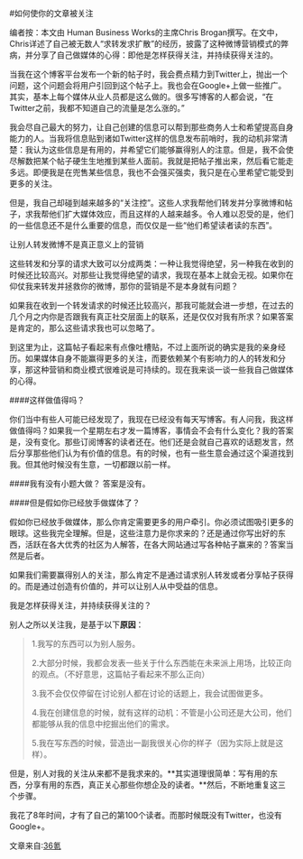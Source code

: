 #如何使你的文章被关注

编者按：本文由 Human Business Works的主席Chris Brogan撰写。在文中，Chris详述了自己被无数人“求转发求扩散”的经历，披露了这种微博营销模式的弊病，并分享了自己做媒体的心得：即他是怎样获得关注，并持续获得关注的。

当我在这个博客平台发布一个新的帖子时，我会费点精力到Twitter上，抛出一个问题，这个问题会将用户引回到这个帖子上。我也会在Google+上做一些推广。其实，基本上每个媒体从业人员都是这么做的。很多写博客的人都会说，“在Twitter之前，我都不知道自己的流量是怎么涨的。”

我会尽自己最大的努力，让自己创建的信息可以帮到那些商务人士和希望提高自身能力的人。当我将信息贴到诸如Twitter这样的信息发布前哨时，我的动机非常清楚：我认为这些信息是有用的，并希望它们能够赢得别人的注意。但是，我不会使尽解数把某个帖子硬生生地推到某些人面前。我就是把帖子推出来，然后看它能走多远。即便我是在兜售某些信息，我也不会强买强卖，我只是在心里希望它能受到更多的关注。

但是，我自己却碰到越来越多的“关注控”。这些人求我帮他们转发并分享微博和帖子，求我帮他们扩大媒体效应，而且这样的人越来越多。令人难以忍受的是，他们的一些信息还不是什么重要的信息，而仅仅是一些“他们希望读者读的东西”。

让别人转发微博不是真正意义上的营销

这些转发和分享的请求大致可以分成两类：一种让我觉得绝望，另一种我在收到的时候还比较高兴。对那些让我觉得绝望的请求，我现在基本上就会无视。如果你在仰仗我来转发并拯救你的微博，那你的营销是不是本身就有问题？

如果我在收到一个转发请求的时候还比较高兴，那我可能就会进一步想，在过去的几个月之内你是否跟我有真正社交层面上的联系，还是仅仅对我有所求？如果答案是肯定的，那么这些请求我也可以忽略了。

到这里为止，这篇帖子看起来有点像吐槽贴，不过上面所说的确实是我的亲身经历。如果媒体自身不能赢得更多的关注，而要依赖某个有影响力的人的转发和分享，那这种营销和商业模式很难说是可持续的。现在我来谈一谈一些我自己做媒体的心得。

####这样做值得吗？

你们当中有些人可能已经发现了，我现在已经没有每天写博客。有人问我，我这样做值得吗？如果我一个星期左右才发一篇博客，事情会不会有什么变化？我的答案是，没有变化。那些订阅博客的读者还在。他们还是会就自己喜欢的话题发言，然后分享那些他们认为有价值的信息。有的时候，也有一些生意会通过这个渠道找到我。但其他时候没有生意，一切都跟以前一样。

####我有没有小题大做？
答案是没有。

####但是假如你已经放手做媒体了？

假如你已经放手做媒体，那么你肯定需要更多的用户牵引。你必须试图吸引更多的眼球。这些我完全理解。但是，这些注意力是你求来的？还是通过你写出好的东西，活跃在各大优秀的社区为人解答，在各大网站通过写各种帖子赢来的？答案当然是后者。

如果我们需要赢得别人的关注，那么肯定不是通过请求别人转发或者分享帖子获得的。而是通过创造有价值的，并可以让别人从中受益的信息。

我是怎样获得关注，并持续获得关注的？

别人之所以关注我，是基于以下**原因**：

>1.我写的东西可以为别人服务。
>
>2.大部分时候，我都会发表一些关于什么东西能在未来派上用场，比较正向的观点。（不好意思，这篇帖子看起来不那么正向）
>
>3.我不会仅仅停留在讨论别人都在讨论的话题上，我会试图做更多。
>
>4.我在创建信息的时候，就有这样的动机：不管是小公司还是大公司，他们都能够从我的信息中挖掘出他们的需求。
>
>5.我在写东西的时候，营造出一副我很关心你的样子（因为实际上就是这样）。

但是，别人对我的关注从来都不是我求来的。**其实道理很简单：写有用的东西，分享有用的东西，真正关心那些你想企及的读者。**然后，不断地重复这三个步骤。

我花了8年时间，才有了自己的第100个读者。而那时候既没有Twitter，也没有Google+。

文章来自:[36氪][36]

[36]:http://www.36kr.com/p/101453.html
